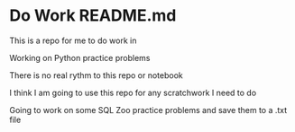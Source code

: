 # Do Work README.md

This is a repo for me to do work in

Working on Python practice problems

There is no real rythm to this repo or notebook

I think I am going to use this repo for any scratchwork I need to do

Going to work on some SQL Zoo practice problems and save them to a .txt file
